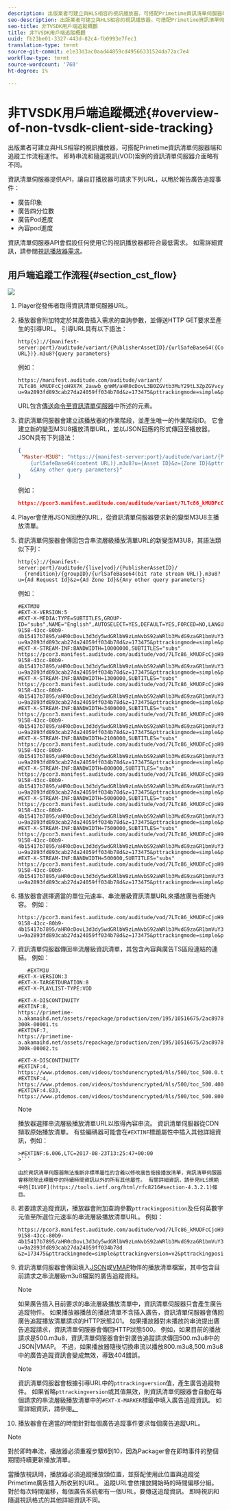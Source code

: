 ```yaml
---
description: 出版業者可建立與HLS相容的視訊播放器，可搭配Primetime資訊清單伺服器端和追蹤工作流程運作。 即時串流和隨選視訊(VOD)案例的資訊清單伺服器介面略有不同。
seo-description: 出版業者可建立與HLS相容的視訊播放器，可搭配Primetime資訊清單伺服器端和追蹤工作流程運作。 即時串流和隨選視訊(VOD)案例的資訊清單伺服器介面略有不同。
seo-title: 非TVSDK用戶端追蹤概觀
title: 非TVSDK用戶端追蹤概觀
uuid: fb23be01-3327-443d-82c4-fb0993e7fec1
translation-type: tm+mt
source-git-commit: e1e33d3ac0aad44859cd49566331524da72ac7e4
workflow-type: tm+mt
source-wordcount: '768'
ht-degree: 1%

---
```



# 非TVSDK用戶端追蹤概述{#overview-of-non-tvsdk-client-side-tracking}

出版業者可建立與HLS相容的視訊播放器，可搭配Primetime資訊清單伺服器端和追蹤工作流程運作。 即時串流和隨選視訊(VOD)案例的資訊清單伺服器介面略有不同。

資訊清單伺服器提供API，讓自訂播放器可請求下列URL，以用於報告廣告追蹤事件：

* 廣告印象
* 廣告四分位數
* 廣告Pod進度
* 內容pod進度

資訊清單伺服器API會假設任何使用它的視訊播放器都符合最低需求。 如需詳細資訊，請參閱[視訊播放器需求](/help/primetime-ad-insertion/~old-msapi-topics/ms-player-req.md)。

## 用戶端追蹤工作流程{#section_cst_flow}

![](assets/pt_ssai_notvsdk_csat_ai-workflow.png)

1. Player從發佈者取得資訊清單伺服器URL。
1. 播放器會附加特定於其廣告插入需求的查詢參數，並傳送HTTP GET要求至產生的引導URL。 引導URL具有以下語法：

   ```URL
   http{s}://{manifest-server:port}/auditude/variant/{PublisherAssetID}/{urlSafeBase64({Content URL})}.m3u8?{query parameters}
   ```

   例如：

   ```URL
   https://manifest.auditude.com/auditude/variant/
   7LTc86_kMUDFcCjoH9X7K_2auwb_gnWM/aHR0cDovL3B0ZGVtb3MuY29tL3ZpZGVvcy90b3NoZHVuZW5jcnlwdGVkL2hscy90ZXN0Mi5tM3U4.m3u8?
   u=9a2893fd893cab27da24059ff034b78d&z=173475&pttrackingmode=simple&pttrackingversion=v2&__sid__=docExample02
   ```

   URL包含[傳送命令至資訊清單伺服器](/help/primetime-ad-insertion/~old-msapi-topics/ms-getting-started/ms-sending-cmd.md)中所述的元素。

1. 資訊清單伺服器會建立該播放器的作業階段，並產生唯一的作業階段ID。 它會建立新的變型M3U8播放清單URL，並以JSON回應的形式傳回至播放器。 JSON具有下列語法：

   ```JSON
   {
    "Master-M3U8": "https://{manifest-server:port}/auditude/variant/{PublisherAssetID}/{SessionID}/
       {urlSafeBase64(content URL)}.m3u8?u={Asset ID}&z={Zone ID}&pttrackingmode=simple&pttrackingversion=v2
       &{Any other query parameters}"
   }
   ```

   例如：

   ```JSON
   https://pcor3.manifest.auditude.com/auditude/variant/7LTc86_kMUDFcCjoH9X7K_2auwb_gnWM/f958bef8-9158-43cc-80b9-4b15417b7895/aHR0cDovL3B0ZGVtb3MuY29tL3ZpZGVvcy90b3NoZHVuZW5jcnlwdGVkL2hscy90ZXN0Mi5tM3U4.3u8?u=9a2893fd893cab27da24059ff034b78d&z=173475&pttrackingmode=simple&pttrackingversion=v2
   ```

1. Player會使用JSON回應的URL，從資訊清單伺服器要求新的變型M3U8主播放清單。

1. 資訊清單伺服器會傳回包含串流層級播放清單URL的新變型M3U8，其語法類似下列：

   ```URL
   http{s}://{manifest-server:port}/auditude/{live|vod}/{PublisherAssetID}/
     {rendition}/{groupID}/{urlSafeBase64(bit rate stream URL)}.m3u8?u={Ad Request Id}&z={Ad Zone Id}&{Any other query parameters}
   ```

   例如：

   ```URL
   #EXTM3U
   #EXT-X-VERSION:5
   #EXT-X-MEDIA:TYPE=SUBTITLES,GROUP-ID="subs",NAME="English",AUTOSELECT=YES,DEFAULT=YES,FORCED=NO,LANGUAGE="eng",URI="https://pcor3.manifest.auditude.com/auditude/vod/7LTc86_kMUDFcCjoH9X7K_2auwb_gnWM/webvtt/f958bef8-9158-43cc-80b9-4b15417b7895/aHR0cDovL3d3dy5wdGRlbW9zLmNvbS92aWRlb3MvdG9zaGR1bmVuY3J5cHRlZC9obHMvd2VidnR0L1RPUy1lbjIubTN1OA.m3u8?u=9a2893fd893cab27da24059ff034b78d&z=173475&pttrackingmode=simple&pttrackingversion=v2"
   #EXT-X-STREAM-INF:BANDWIDTH=10000000,SUBTITLES="subs"
   https://pcor3.manifest.auditude.com/auditude/vod/7LTc86_kMUDFcCjoH9X7K_2auwb_gnWM/10000/f958bef8-9158-43cc-80b9-4b15417b7895/aHR0cDovL3d3dy5wdGRlbW9zLmNvbS92aWRlb3MvdG9zaGR1bmVuY3J5cHRlZC9obHMvMTAwMDAvdG9jXzEwMDAwLm0zdTg.m3u8?u=9a2893fd893cab27da24059ff034b78d&z=173475&pttrackingmode=simple&pttrackingversion=v2
   #EXT-X-STREAM-INF:BANDWIDTH=1300000,SUBTITLES="subs"
   https://pcor3.manifest.auditude.com/auditude/vod/7LTc86_kMUDFcCjoH9X7K_2auwb_gnWM/1300/f958bef8-9158-43cc-80b9-4b15417b7895/aHR0cDovL3d3dy5wdGRlbW9zLmNvbS92aWRlb3MvdG9zaGR1bmVuY3J5cHRlZC9obHMvMTMwMC90b2NfMTMwMC5tM3U4.m3u8?u=9a2893fd893cab27da24059ff034b78d&z=173475&pttrackingmode=simple&pttrackingversion=v2
   #EXT-X-STREAM-INF:BANDWIDTH=3400000,SUBTITLES="subs"
   https://pcor3.manifest.auditude.com/auditude/vod/7LTc86_kMUDFcCjoH9X7K_2auwb_gnWM/3400/f958bef8-9158-43cc-80b9-4b15417b7895/aHR0cDovL3d3dy5wdGRlbW9zLmNvbS92aWRlb3MvdG9zaGR1bmVuY3J5cHRlZC9obHMvMzQwMC90b2NfMzQwMC5tM3U4.m3u8?u=9a2893fd893cab27da24059ff034b78d&z=173475&pttrackingmode=simple&pttrackingversion=v2
   #EXT-X-STREAM-INF:BANDWIDTH=2100000,SUBTITLES="subs"
   https://pcor3.manifest.auditude.com/auditude/vod/7LTc86_kMUDFcCjoH9X7K_2auwb_gnWM/2100/f958bef8-9158-43cc-80b9-4b15417b7895/aHR0cDovL3d3dy5wdGRlbW9zLmNvbS92aWRlb3MvdG9zaGR1bmVuY3J5cHRlZC9obHMvMjEwMC90b2NfMjEwMC5tM3U4.m3u8?u=9a2893fd893cab27da24059ff034b78d&z=173475&pttrackingmode=simple&pttrackingversion=v2
   #EXT-X-STREAM-INF:BANDWIDTH=800000,SUBTITLES="subs"
   https://pcor3.manifest.auditude.com/auditude/vod/7LTc86_kMUDFcCjoH9X7K_2auwb_gnWM/800/f958bef8-9158-43cc-80b9-4b15417b7895/aHR0cDovL3d3dy5wdGRlbW9zLmNvbS92aWRlb3MvdG9zaGR1bmVuY3J5cHRlZC9obHMvODAwL3RvY184MDAubTN1OA.m3u8?u=9a2893fd893cab27da24059ff034b78d&z=173475&pttrackingmode=simple&pttrackingversion=v2
   #EXT-X-STREAM-INF:BANDWIDTH=5000000,SUBTITLES="subs"
   https://pcor3.manifest.auditude.com/auditude/vod/7LTc86_kMUDFcCjoH9X7K_2auwb_gnWM/5000/f958bef8-9158-43cc-80b9-4b15417b7895/aHR0cDovL3d3dy5wdGRlbW9zLmNvbS92aWRlb3MvdG9zaGR1bmVuY3J5cHRlZC9obHMvNTAwMC90b2NfNTAwMC5tM3U4.m3u8?u=9a2893fd893cab27da24059ff034b78d&z=173475&pttrackingmode=simple&pttrackingversion=v2
   #EXT-X-STREAM-INF:BANDWIDTH=7500000,SUBTITLES="subs"
   https://pcor3.manifest.auditude.com/auditude/vod/7LTc86_kMUDFcCjoH9X7K_2auwb_gnWM/7500/f958bef8-9158-43cc-80b9-4b15417b7895/aHR0cDovL3d3dy5wdGRlbW9zLmNvbS92aWRlb3MvdG9zaGR1bmVuY3J5cHRlZC9obHMvNzUwMC90b2NfNzUwMC5tM3U4.m3u8?u=9a2893fd893cab27da24059ff034b78d&z=173475&pttrackingmode=simple&pttrackingversion=v2
   #EXT-X-STREAM-INF:BANDWIDTH=500000,SUBTITLES="subs"
   https://pcor3.manifest.auditude.com/auditude/vod/7LTc86_kMUDFcCjoH9X7K_2auwb_gnWM/500/f958bef8-9158-43cc-80b9-4b15417b7895/aHR0cDovL3d3dy5wdGRlbW9zLmNvbS92aWRlb3MvdG9zaGR1bmVuY3J5cHRlZC9obHMvNTAwL3RvY181MDAubTN1OA.m3u8?u=9a2893fd893cab27da24059ff034b78d&z=173475&pttrackingmode=simple&pttrackingversion=v2
   ```

1. 播放器會選擇適當的單位元速率、串流層級資訊清單URL來播放廣告銜接內容。 例如：

   ```URL
   https://pcor3.manifest.auditude.com/auditude/vod/7LTc86_kMUDFcCjoH9X7K_2auwb_gnWM/500/f958bef8-9158-43cc-80b9-4b15417b7895/aHR0cDovL3d3dy5wdGRlbW9zLmNvbS92aWRlb3MvdG9zaGR1bmVuY3J5cHRlZC9obHMvNTAwL3RvY181MDAubTN1OA.m3u8?u=9a2893fd893cab27da24059ff034b78d&z=173475&pttrackingmode=simple&pttrackingversion=v2
   ```

1. 資訊清單伺服器傳回串流層級資訊清單，其包含內容與廣告TS區段連結的連結。 例如：

   ```
      #EXTM3U
   #EXT-X-VERSION:3
   #EXT-X-TARGETDURATION:8
   #EXT-X-PLAYLIST-TYPE:VOD
   
   #EXT-X-DISCONTINUITY
   #EXTINF:8,
   https://primetime-a.akamaihd.net/assets/repackage/production/zen/195/10516675/2ac89785ee8df17a31b2594c61f6921e-300k-00001.ts
   #EXTINF:7,
   https://primetime-a.akamaihd.net/assets/repackage/production/zen/195/10516675/2ac89785ee8df17a31b2594c61f6921e-300k-00002.ts
   
   #EXT-X-DISCONTINUITY
   #EXTINF:4,
   https://www.ptdemos.com/videos/toshdunencrypted/hls/500/toc_500.0.ts
   #EXTINF:4,
   https://www.ptdemos.com/videos/toshdunencrypted/hls/500/toc_500.4000.ts
   #EXTINF:4.833,
   https://www.ptdemos.com/videos/toshdunencrypted/hls/500/toc_500.8000.ts   
   ```

   >[!NOTE]
   >
   >播放器選擇串流層級播放清單URL以取得內容串流。 資訊清單伺服器從CDN擷取原始播放清單。 有些編碼器可能會在`#EXTINF`標題屬性中插入其他詳細資訊，例如：
   >
   >
   ```
   >#EXTINF:6.006,LTC=2017-08-23T13:25:47+00:00
   >```

   由於資訊清單伺服器無法推斷非標準屬性的含義以修改廣告銜接播放清單，資訊清單伺服器會移除除此標籤中的持續時間資訊以外的所有其他屬性。 有關詳細資訊，請參見HLS規範中的[ILVOF](https://tools.ietf.org/html/rfc8216#section-4.3.2.1)條目。

1. 若要請求追蹤資訊，播放器會附加查詢參數`pttrackingposition`及任何英數字元值至所選位元速率的串流層級播放清單URL。 例如：

   ```URL
   https://pcor3.manifest.auditude.com/auditude/vod/7LTc86_kMUDFcCjoH9X7K_2auwb_gnWM/500/f958bef8-9158-43cc-80b9-4b15417b7895/aHR0cDovL3d3dy5wdGRlbW9zLmNvbS92aWRlb3MvdG9zaGR1bmVuY3J5cHRlZC9obHMvNTAwL3RvY181MDAubTN1OA.m3u8?u=9a2893fd893cab27da24059ff034b78d
   &z=173475&pttrackingmode=simple&pttrackingversion=v2&pttrackingposition=1
   ```

1. 資訊清單伺服器會傳回填入[JSON](/help/primetime-ad-insertion/~old-msapi-topics/ms-list-file-formats/notvsdk-csat-sidecar.md)或[VMAP](/help/primetime-ad-insertion/~old-msapi-topics/ms-list-file-formats/notvsdk-csat-vmap.md)物件的播放清單檔案，其中包含目前請求之串流層級m3u8檔案的廣告追蹤資料。

   >[!NOTE]
   >
   >如果廣告插入目前要求的串流層級播放清單中，資訊清單伺服器只會產生廣告追蹤物件。 如果播放器播放的播放清單不含插入廣告，資訊清單伺服器會傳回廣告追蹤播放清單請求的HTTP狀態201。 如果播放器對未播放的串流提出廣告追蹤請求，資訊清單伺服器會傳回HTTP狀態500。 例如，如果目前的播放請求是500.m3u8，資訊清單伺服器會針對廣告追蹤請求傳回500.m3u8中的JSON|VMAP。 不過，如果播放器隨後切換串流以播放800.m3u8,500.m3u8中的廣告追蹤資訊會變成無效，導致404錯誤。

   >[!NOTE]
   >
   >資訊清單伺服器會根據引導URL中的`pttrackingversion`值，產生廣告追蹤物件。 如果省略`pttrackingversion`或其值無效，則資訊清單伺服器會自動在每個請求的串流層級播放清單中的`#EXT-X-MARKER`標籤中填入廣告追蹤資訊。 如需詳細資訊，請參閱[。](/help/primetime-ad-insertion/~old-msapi-topics/ms-at-effectiveness/ms-api-playlists.md)

1. 播放器會在適當的時間針對每個廣告追蹤事件要求每個廣告追蹤URL。

>[!NOTE]
>
>對於即時串流，播放器必須重複步驟6到10，因為Packager會在即時事件的整個期間持續更新播放清單。

當播放視訊時，播放器必須追蹤播放頭位置，並搭配使用此位置與追蹤從Primetime廣告插入所收到的URL。 追蹤URL會依播放開始時的時間偏移分組。 對於每次時間偏移，每個廣告系統都有一個URL，要傳送追蹤資訊。 即時視訊和隨選視訊格式的其他詳細資訊不同。
